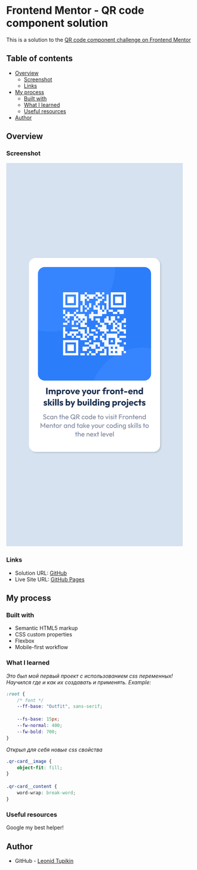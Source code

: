 # Frontend Mentor - QR code component solution

This is a solution to
the [QR code component challenge on Frontend Mentor](https://www.frontendmentor.io/challenges/qr-code-component-iux_sIO_H)

## Table of contents

- [Overview](#overview)
    - [Screenshot](#screenshot)
    - [Links](#links)
- [My process](#my-process)
    - [Built with](#built-with)
    - [What I learned](#what-i-learned)
    - [Useful resources](#useful-resources)
- [Author](#author)

## Overview

### Screenshot

![](./screenshots/mobile-screenshot.png)

### Links

- Solution URL: [GitHub](https://github.com/MarkGrushevski/qr-code-component)
- Live Site URL: [GitHub Pages](https://markgrushevski.github.io/qr-code-component/)

## My process

### Built with

- Semantic HTML5 markup
- CSS custom properties
- Flexbox
- Mobile-first workflow

### What I learned

*Это был мой первый проект с использованием css переменных!
Научился где и как их создавать и применять. Example:*

```css
:root {
    /* font */
    --ff-base: "Outfit", sans-serif;

    --fs-base: 15px;
    --fw-normal: 400;
    --fw-bold: 700;
}
```

*Открыл для себя новые css свойства*

```css
.qr-card__image {
    object-fit: fill;
}

.qr-card__content {
    word-wrap: break-word;
}
```

### Useful resources

Google my best helper!

## Author

- GitHub - [Leonid Tupikin](https://github.com/MarkGrushevski)

